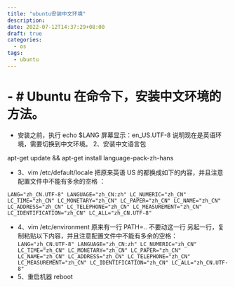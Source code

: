 ```yaml
---
title: "ubuntu安装中文环境"
description: 
date: 2022-07-12T14:37:29+08:00
draft: true
categories:
  - os
tags:
  - ubuntu
---
```


# - # Ubuntu 在命令下，安装中文环境的方法。
- 安装之前，执行 echo $LANG 
屏幕显示：en_US.UTF-8 
说明现在是英语环境，需要切换到中文环境。
2、安装中文语言包

apt-get update && apt-get install language-pack-zh-hans
- 3、vim /etc/default/locale 
把原来英语 US 的都换成如下的内容，并且注意配置文件中不能有多余的空格 ：

`LANG="zh_CN.UTF-8"
LANGUAGE="zh_CN:zh"
LC_NUMERIC="zh_CN"
LC_TIME="zh_CN"
LC_MONETARY="zh_CN"
LC_PAPER="zh_CN"
LC_NAME="zh_CN"
LC_ADDRESS="zh_CN"
LC_TELEPHONE="zh_CN"
LC_MEASUREMENT="zh_CN"
LC_IDENTIFICATION="zh_CN"
LC_ALL="zh_CN.UTF-8"`
- 4、vim /etc/environment 
原来有一行 PATH=.. 不要动这一行 
另起一行，复制粘贴以下内容，并且注意配置文件中不能有多余的空格：
`LANG="zh_CN.UTF-8"
LANGUAGE="zh_CN:zh"
LC_NUMERIC="zh_CN"
LC_TIME="zh_CN"
LC_MONETARY="zh_CN"
LC_PAPER="zh_CN"
LC_NAME="zh_CN"
LC_ADDRESS="zh_CN"
LC_TELEPHONE="zh_CN"
LC_MEASUREMENT="zh_CN"
LC_IDENTIFICATION="zh_CN"
LC_ALL="zh_CN.UTF-8"`
- 5、重启机器 
reboot